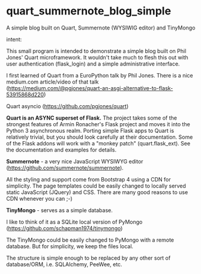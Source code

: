# quart_summernote_blog_simple
A simple blog built on Quart, Summernote (WYSIWIG editor) and TinyMongo

intent:

This small program is intended to demonstrate a simple blog built on Phil Jones' Quart microframework.  It wouldn't take much to flesh this out with user authentication (flask_login) and a simple administrative interface.

I first learned of Quart from a EuroPython talk by Phil Jones.  There is a nice medium.com article/video of that talk (https://medium.com/@pgjones/quart-an-asgi-alternative-to-flask-53915868d220)

Quart asyncio (https://github.com/pgjones/quart)

**Quart is an ASYNC superset of Flask.**  The project takes some of the strongest features of Armin Ronacher's Flask project and moves it into the Python 3 asynchronous realm.  Porting simple Flask apps to Quart is relatively trivial, but you should look carefully at their documentation.  Some of the Flask addons will work with a "monkey patch" (quart.flask_ext).  See the documentation and examples for details.

**Summernote** - a very nice JavaScript WYSIWYG editor (https://github.com/summernote/summernote).

All the styling and support come from Bootstrap 4 using a CDN for simplicity.  The page templates could be easily changed to locally served static JavaScript (JQuery) and CSS.  There are many good reasons to use CDN whenever you can ;-)

**TinyMongo** - serves as a simple database.

I like to think of it as a SQLite local version of PyMongo (https://github.com/schapman1974/tinymongo)

The TinyMongo could be easily changed to PyMongo with a remote database.  But for simplicity, we keep the files local.

The structure is simple enough to be replaced by any other sort of database/ORM, i.e. SQLAlchemy, PeeWee, etc.
